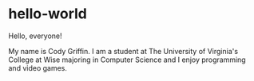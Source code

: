 # hello-world
Hello, everyone!

My name is Cody Griffin. I am a student at The University of Virginia's College at Wise majoring in Computer Science and I enjoy programming and video games.
